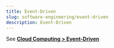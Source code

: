 ```yaml
---
title: Event-Driven
slug: software-engineering/event-driven
description: Event-Driven
---
```


See **[Cloud Computing > Event-Driven](/cloud-computing-and-distributed-systems/event-driven)**
